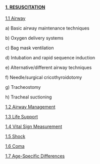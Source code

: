 #### [1. RESUSCITATION](https://fellowshipnotes.org/Resuscitation)

[1.1 Airway]()

a) Basic airway maintenance techniques

b) Oxygen delivery systems

c) Bag mask ventilation

d) Intubation and rapid sequence induction

e) Alternative/different airway techniques

f) Needle/surgical cricothyroidotomy

g) Tracheostomy

h) Tracheal suctioning

[1.2 Airway Management]()

[1.3 Life Support]()

[1.4 Vital Sign Measurement]()

[1.5 Shock]()

[1.6 Coma]()

[1.7 Age-Specific Differences]()